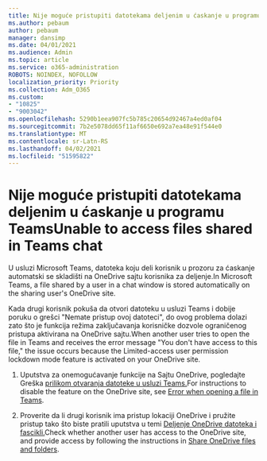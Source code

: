 ```yaml
---
title: Nije moguće pristupiti datotekama deljenim u ćaskanje u programu Teams
ms.author: pebaum
author: pebaum
manager: dansimp
ms.date: 04/01/2021
ms.audience: Admin
ms.topic: article
ms.service: o365-administration
ROBOTS: NOINDEX, NOFOLLOW
localization_priority: Priority
ms.collection: Adm_O365
ms.custom:
- "10825"
- "9003042"
ms.openlocfilehash: 5290b1eea907fc5b785c20654d92467a4ed0af04
ms.sourcegitcommit: 7b2e5078dd65f11af6650e692a7ea48e91f544e0
ms.translationtype: MT
ms.contentlocale: sr-Latn-RS
ms.lasthandoff: 04/02/2021
ms.locfileid: "51595822"
---
```

# <a name="unable-to-access-files-shared-in-teams-chat"></a><span data-ttu-id="27750-102">Nije moguće pristupiti datotekama deljenim u ćaskanje u programu Teams</span><span class="sxs-lookup"><span data-stu-id="27750-102">Unable to access files shared in Teams chat</span></span>

<span data-ttu-id="27750-103">U usluzi Microsoft Teams, datoteka koju deli korisnik u prozoru za ćaskanje automatski se skladišti na OneDrive sajtu korisnika za deljenje.</span><span class="sxs-lookup"><span data-stu-id="27750-103">In Microsoft Teams, a file shared by a user in a chat window is stored automatically on the sharing user's OneDrive site.</span></span>

<span data-ttu-id="27750-104">Kada drugi korisnik pokuša da otvori datoteku u usluzi Teams i dobije poruku o grešci "Nemate pristup ovoj datoteci", do ovog problema dolazi zato što je funkcija režima zaključavanja korisničke dozvole ograničenog pristupa aktivirana na OneDrive sajtu.</span><span class="sxs-lookup"><span data-stu-id="27750-104">When another user tries to open the file in Teams and receives the error message "You don't have access to this file," the issue occurs because the Limited-access user permission lockdown mode feature is activated on your OneDrive site.</span></span>

1. <span data-ttu-id="27750-105">Uputstva za onemogućavanje funkcije na Sajtu OneDrive, pogledajte Greška [prilikom otvaranja datoteke u usluzi Teams.](https://go.microsoft.com/fwlink/?linkid=2155733)</span><span class="sxs-lookup"><span data-stu-id="27750-105">For instructions to disable the feature on the OneDrive site, see [Error when opening a file in Teams](https://go.microsoft.com/fwlink/?linkid=2155733).</span></span>

1. <span data-ttu-id="27750-106">Proverite da li drugi korisnik ima pristup lokaciji OneDrive i pružite pristup tako što biste pratili uputstva u temi [Deljenje OneDrive datoteka i fascikli.](https://go.microsoft.com/fwlink/?linkid=2156017)</span><span class="sxs-lookup"><span data-stu-id="27750-106">Check whether another user has access to the OneDrive site, and provide access by following the instructions in [Share OneDrive files and folders](https://go.microsoft.com/fwlink/?linkid=2156017).</span></span>